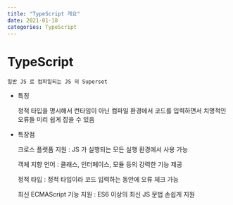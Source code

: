 ```yaml
---
title: "TypeScript 개요"
date: 2021-01-18
categories: TypeScript
---
```


# TypeScript

    일반 JS 로 컴파일되는 JS 의 Superset

- 특징

  정적 타입을 명시해서 런타임이 아닌 컴파일 환경에서 코드를 입력하면서 치명적인 오류들 미리 쉽게 잡을 수 있음

- 특장점

  크로스 플랫폼 지원 : JS 가 실행되는 모든 실행 환경에서 사용 가능

  객체 지향 언어 : 클래스, 인터페이스, 모듈 등의 강력한 기능 제공

  정적 타입 : 정적 타입이라 코드 입력하는 동안에 오류 체크 가능

  최신 ECMAScript 기능 지원 : ES6 이상의 최신 JS 문법 손쉽게 지원
